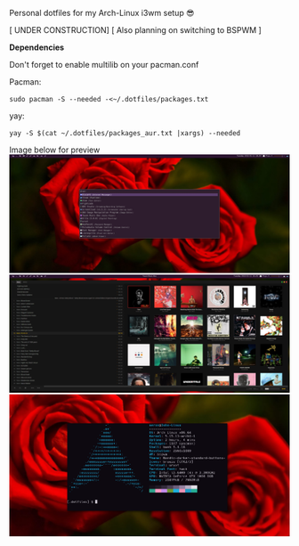 Personal dotfiles for my Arch-Linux i3wm setup 😎

[ UNDER CONSTRUCTION]
[ Also planning on switching to BSPWM ]

<b>Dependencies</b>

Don't forget to enable multilib on your pacman.conf

Pacman: 
```
sudo pacman -S --needed -<~/.dotfiles/packages.txt
```

yay: 
```
yay -S $(cat ~/.dotfiles/packages_aur.txt |xargs) --needed
```


</p>
Image below for preview
<img src="bspwm.png">
<img src="bspwm-2.png">
<img src="bspwm-3.png">
